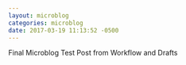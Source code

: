 ```yaml
---
layout: microblog
categories: microblog
date: 2017-03-19 11:13:52 -0500
---
```


Final Microblog Test Post from Workflow and Drafts